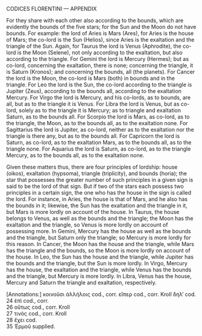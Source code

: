 CODICES FLORENTINI — APPENDIX

For they share with each other also according to the bounds, which are evidently the bounds of the five stars; for the Sun and the Moon do not have bounds. For example: the lord of Aries is Mars (Ares), for Aries is the house of Mars; the co-lord is the Sun (Helios), since Aries is the exaltation and the triangle of the Sun. Again, for Taurus the lord is Venus (Aphrodite), the co-lord is the Moon (Selene), not only according to the exaltation, but also according to the triangle. For Gemini the lord is Mercury (Hermes); but as co-lord, concerning the exaltation, there is none; concerning the triangle, it is Saturn (Kronos); and concerning the bounds, all (the planets). For Cancer the lord is the Moon, the co-lord is Mars (both) in bounds and in the triangle. For Leo the lord is the Sun, the co-lord according to the triangle is Jupiter (Zeus), according to the bounds all, according to the exaltation Mercury. For Virgo the lord is Mercury, and his co-lords, as to bounds, are all, but as to the triangle it is Venus. For Libra the lord is Venus, but as co-lord, solely as to the triangle it is Mercury; as to triangle and exaltation Saturn, as to the bounds all. For Scorpio the lord is Mars, as co-lord, as to the triangle, the Moon, as to the bounds all, as to the exaltation none. For Sagittarius the lord is Jupiter, as co-lord, neither as to the exaltation nor the triangle is there any, but as to the bounds all. For Capricorn the lord is Saturn, as co-lord, as to the exaltation Mars, as to the bounds all, as to the triangle none. For Aquarius the lord is Saturn, as co-lord, as to the triangle Mercury, as to the bounds all, as to the exaltation none.

Given these matters thus, there are four principles of lordship: house (oikos), exaltation (hypsoma), triangle (triplicity), and bounds (horia); the star that possesses the greater number of such principles in a given sign is said to be the lord of that sign. But if two of the stars each possess two principles in a certain sign, the one who has the house in the sign is called the lord. For instance, in Aries, the house is that of Mars, and he also has the bounds in it; likewise, the Sun has the exaltation and the triangle in it, but Mars is more lordly on account of the house. In Taurus, the house belongs to Venus, as well as the bounds and the triangle; the Moon has the exaltation and the triangle, so Venus is more lordly on account of possessing more. In Gemini, Mercury has the house as well as the bounds and the triangle, but Saturn only the triangle; so Mercury is more lordly for this reason. In Cancer, the Moon has the house and the triangle, while Mars has the triangle and the bounds, so the Moon is more lordly on account of the house. In Leo, the Sun has the house and the triangle, while Jupiter has the bounds and the triangle, but the Sun is more lordly. In Virgo, Mercury has the house, the exaltation and the triangle, while Venus has the bounds and the triangle, but Mercury is more lordly. In Libra, Venus has the house, Mercury and Saturn the triangle and exaltation, respectively.

[Annotations:]
κοινοῦσι ἀλλήλοις cod., corr. εἴπερ cod., corr. Kroll δηλ’ cod.  
24 ἐπὶ cod., corr.  
26 οὕτως cod., corr. Kroll  
27 τινὸς cod., corr. Kroll  
28 ἔχει cod.  
35 Ἑρμοῦ supplied.